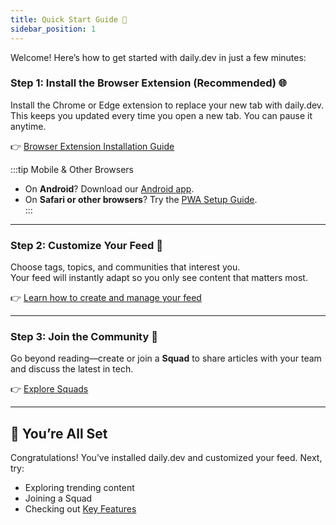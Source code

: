 ```yaml
---
title: Quick Start Guide 🚀
sidebar_position: 1
---
```



Welcome! Here’s how to get started with daily.dev in just a few minutes:

### Step 1: Install the Browser Extension (Recommended) 🌐

Install the Chrome or Edge extension to replace your new tab with daily.dev.  
This keeps you updated every time you open a new tab. You can pause it anytime.  

👉 [Browser Extension Installation Guide](/docs/documentation-tooling/guides/browser-extension-installation-guide.md)  

:::tip Mobile & Other Browsers

- On **Android**? Download our [Android app](https://play.google.com/store/apps/details?id=com.dailydev.app).  
- On **Safari or other browsers**? Try the [PWA Setup Guide](/docs/documentation-tooling/guides/pwa-installation-guide.md).  
:::

---

### Step 2: Customize Your Feed 🎨

Choose tags, topics, and communities that interest you.  
Your feed will instantly adapt so you only see content that matters most.  

👉 [Learn how to create and manage your feed](https://docs.daily.dev/docs/getting-started/creating-your-feed)

---

### Step 3: Join the Community 🤝

Go beyond reading—create or join a **Squad** to share articles with your team and discuss the latest in tech.  

👉 [Explore Squads](https://docs.daily.dev/docs/squads/overview)

---

## 🎉 You’re All Set

Congratulations! You’ve installed daily.dev and customized your feed. Next, try:  

- Exploring trending content  
- Joining a Squad  
- Checking out [Key Features](https://docs.daily.dev/docs/features)  
